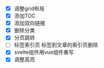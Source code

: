 - [X] 调整grid布局
- [x] 添加TOC
- [x] 添加双向链接
- [x] 删除分类
- [x] 分页跳转
- [ ] 标签索引页 标签到文章的索引页删除
- [x] svelte组件用vue组件重写
- [x] 调整高亮